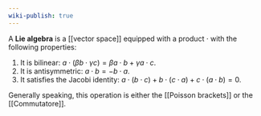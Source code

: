 ```yaml
---
wiki-publish: true
---
```

A **Lie algebra** is a [[vector space]] equipped with a product $\cdot$ with the following properties:
1. It is bilinear: $a\cdot(\beta b\cdot \gamma c)=\beta a\cdot b+\gamma a\cdot c$.
2. It is antisymmetric: $a\cdot b=-b\cdot a$.
3. It satisfies the Jacobi identity: $a\cdot(b\cdot c)+b\cdot(c\cdot a)+c\cdot(a\cdot b)=0$.

Generally speaking, this operation is either the [[Poisson brackets]] or the [[Commutatore]].